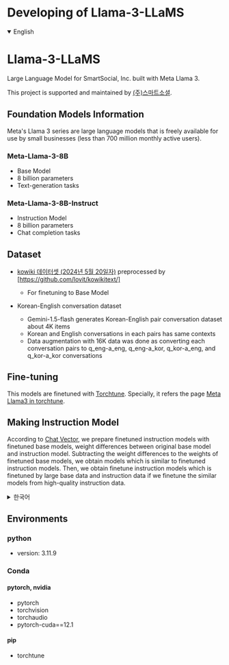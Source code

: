 Developing of Llama-3-LLaMS
===
<details open>
<summary>English</summary>

# Llama-3-LLaMS
Large Language Model for SmartSocial, Inc. built with Meta Llama 3.

This project is supported and maintained by [(주)스마트소셜](http://www.smartsocial.co.kr/).

## Foundation Models Information
Meta's Llama 3 series are large language models that is freely available for use by small businesses (less than 700 million monthly active users).
### Meta-Llama-3-8B
- Base Model
- 8 billion parameters
- Text-generation tasks

### Meta-Llama-3-8B-Instruct
- Instruction Model
- 8 billion parameters
- Chat completion tasks

## Dataset
- [kowiki 데이터셋 (2024년 5월 20일자)](https://dumps.wikimedia.org/kowiki/20240520/) preprocessed by [https://github.com/lovit/kowikitext/]
    - For finetuning to Base Model

- Korean-English conversation dataset
    - Gemini-1.5-flash generates Korean-English pair conversation dataset about 4K items
    - Korean and English conversations in each pairs has same contexts
    - Data augmentation with 16K data was done as converting each conversation pairs to q_eng-a_eng, q_eng-a_kor, q_kor-a_eng, and q_kor-a_kor conversations

## Fine-tuning
This models are finetuned with [Torchtune](https://pytorch.org/torchtune/main/).
Specially, it refers the page [Meta Llama3 in torchtune](https://pytorch.org/torchtune/main/tutorials/llama3.html).

## Making Instruction Model
According to [Chat Vector](https://arxiv.org/abs/2310.04799), we prepare finetuned instruction models with finetuned base models, weight differences between original base model and instruction model.
Subtracting the weight differences to the weights of finetuned base models, we obtain models which is similar to finetuned instruction models. 
Then, we obtain finetune instruction models which is finetuned by large base data and instruction data if we finetune the similar models from high-quality instruction data.
</details>

<details>
<summary>한국어</summary>

# Llama-3-LLaMS
Meta Llama 3 기반으로 만들어진 Large Language Model for SmartSocial, Inc.

이 프로젝트는 [(주)스마트소셜](http://www.smartsocial.co.kr/)에 의해 지원·관리되고 있음.

## 기반 모델 정보
Meta's Llama 3 시리즈는 자유롭게 사용할 수 있는 공개 large language model.
### Meta-Llama-3-8B
- 기본 모델
- 약 80억개의 매개변수
- 텍스트를 입력 받아 뒤의 텍스트를 예측하여 출력하는 프로세스에 특화

### Meta-Llama-3-8B-Instruct
- Instruction 모델
- 약 80억개의 매개변수
- system, user, assistant의 역할을 부여받아, system prompt와 user input을 기반으로 적절한 assistant의 대답이 나올 수 있도록 미세조정된 모델

## Dataset
- [kowiki 데이터셋 (2024년 5월 20일자)](https://dumps.wikimedia.org/kowiki/20240520/) preprocessed by [https://github.com/lovit/kowikitext/]
    - Base 모델 학습에 이용
- 한영 대화 데이터셋
    - Gemini-1.5-flash 기반 같은 내용의 한영 대화 데이터셋 약 4,000개 생성
    - 영질문-영답, 영질문-한답, 한질문-영답, 한질문-한답 페어로 약 16,000개까지 데이터 증강

## Fine-tuning
여기 모델들은 [Torchtune](https://pytorch.org/torchtune/main/) 패키지를 활용하여 미세조정 되었다.
특히, [Meta Llama3 in torchtune](https://pytorch.org/torchtune/main/tutorials/llama3.html) 페이지를 참고하였다.

## Instruction Model 미세조정
[Chat Vector](https://arxiv.org/abs/2310.04799) 논문에 의하면 기본 모델과 instruction 모델의 각 레이어 weight차이를
미세조정된 기본 모델의 각 레이어 weight에 빼기를 하면 instruction 모델에 기본 모델을 미세조정하기 위한 데이터를 반영한 것과 유사한 결과를 도출할 수 있다. 이에 따라, 미세조정된 instruction 모델을 준비하고, 한영 대화 데이터셋을 학습하였다.

</details>

## Environments
### python
- version: 3.11.9
### Conda
#### pytorch, nvidia
- pytorch
- torchvision
- torchaudio
- pytorch-cuda==12.1
#### pip
- torchtune

